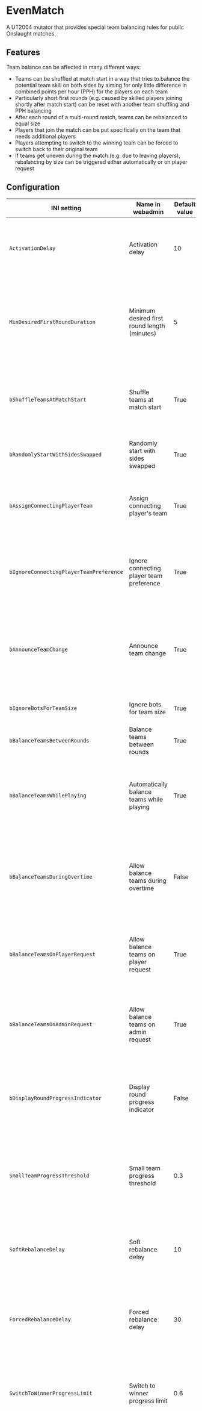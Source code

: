 # EvenMatch

A UT2004 mutator that provides special team balancing rules for public Onslaught matches.

## Features
Team balance can be affected in many different ways:
- Teams can be shuffled at match start in a way that tries to balance the potential team skill on both sides by aiming for only little difference in combined points per hour (PPH) for the players on each team
- Particularly short first rounds (e.g. caused by skilled players joining shortly after match start) can be reset with another team shuffling and PPH balancing
- After each round of a multi-round match, teams can be rebalanced to equal size
- Players that join the match can be put specifically on the team that needs additional players
- Players attempting to switch to the winning team can be forced to switch back to their original team
- If teams get uneven during the match (e.g. due to leaving players), rebalancing by size can be triggered either automatically or on player request

## Configuration
INI setting | Name in webadmin | Default value | Description
------------|------------------|---------------|-------------
`ActivationDelay` | Activation delay | 10 | Team balance checks only start after this number of seconds elapsed in the match.
`MinDesiredFirstRoundDuration` | Minimum desired first round length (minutes) | 5 | If the first round is shorter than this number of minutes, scores are reset and the round is restarted with shuffled teams.
`bShuffleTeamsAtMatchStart` | Shuffle teams at match start | True | Initially assign players to teams based on PPH from the previous matches to achieve even teams.
`bRandomlyStartWithSidesSwapped` | Randomly start with sides swapped | True | Initially swap team bases randomly in 50% of matches.
`bAssignConnectingPlayerTeam` | Assign connecting player's team | True | Override the team preference of a connecting player to balance team sizes.
`bIgnoreConnectingPlayerTeamPreference` | Ignore connecting player team preference | True | Ignore player preferences for a team color, allowing the game or Even Match to pick a team.
`bAnnounceTeamChange` | Announce team change | True | Players receive a reminder message of their team color whenever they respawn in a different team.
`bIgnoreBotsForTeamSize` | Ignore bots for team size | True | Don't count bots when comparing team sizes.
`bBalanceTeamsBetweenRounds` | Balance teams between rounds | True | Balance team sizes when a new round starts.
`bBalanceTeamsWhilePlaying` | Automatically balance teams while playing | True | Apply balancing during a round if the game becomes one-sided due to team size differences.
`bBalanceTeamsDuringOvertime` | Allow balance teams during overtime | False | Whether to allow team balancing after overtime started. Applies to automatic and player-requested balancing.
`bBalanceTeamsOnPlayerRequest` | Allow balance teams on player request | True | Whether to allow players to balance teams via 'mutate teams' or the configured teams call chat text.
`bBalanceTeamsOnAdminRequest` | Allow balance teams on admin request | True | Whether to allow admins to balance teams via 'mutate teams' or the configured teams call chat text.
`bDisplayRoundProgressIndicator` | Display round progress indicator | False | Displays a HUD gauge indicating, how close to victory either team seems to be. (This isn't a team balance indicator!)
`SmallTeamProgressThreshold` | Small team progress threshold | 0.3 | Switch players from the bigger team if the smaller team has less than this share of the total match progress.
`SoftRebalanceDelay` | Soft rebalance delay | 10 | If teams stay unbalanced longer than this this, respawning players are switched to achieve rebalance.
`ForcedRebalanceDelay` | Forced rebalance delay | 30 | If soft balancing is unsuccessful for longer than this this, alive players are switched to achieve rebalance.
`SwitchToWinnerProgressLimit` | Switch to winner progress limit | 0.6 | Only allow players to switch teams if their new team has less than this share of the total match progress. (1.0: no limit)
`ValuablePlayerRankingPct` | Valuable player ranking % | 50 | If players rank higher than percentage of the team (not counting bots), they are considered too valuable to be switched during rebalancing.
`MinPlayerCount` | Minimum player count | 2 | Minimum player count required before doing any kind of balancing.
`TeamsCallString` | Teams call chat text | *(empty)* | Players can 'say' this text in the chat to manually trigger a team balance check as alternative to the console command 'mutate teams'.
`DeletePlayerPPHAfterDaysNotSeen` | Delete a player's PPH after X days inactivity | 30 | To keep PPH data from piling up indefinitely and affecting performance, delete PPH of players who have not been seen in this number of days.

## Participating
If you are a member of the Omnipotents or CEONSS communities, you can participate directly in the corresponding forums. Each of them has an Even Match thread in the [Mappers' Corner](http://forum.omnipotents.com/forumdisplay.php?f=47) and [The Creative Corner](http://ceonss.net/viewforum.php?f=14), respectively. Of course you are also free to contribute code via pull requests or report issues via [Github's issue tracker](https://github.com/TheRealWormbo/EvenMatch/issues).

One final thing: If you are going to build your own version from source, please use a unique package name so it won't interfere with the "official" version. Colliding package names may cause a Version Mismatch error for players who come in contact with both versions. I recommend modifying Build\ProjectName.cfg in your fork to include a specific suffix identifying your builds.

To build your copy of the mutator, simply clone the repository (or check out the trunk via Subversion, if you prefer that) to any folder you like and run `make.cmd`. It will automatically attempt to locate your copy of UT2004 and create the necessary folder structure to compile the package. If you installed UT2004 somewhere in the Program Files folder, you will probably have to run the build script as administrator. (It is generally recommended to install Unreal Engine 1 and 2 games in a path without spaces that can be written to without adminsitrator privileges.)
